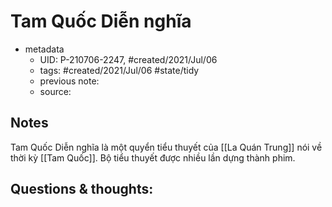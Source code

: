 # Tam Quốc Diễn nghĩa

- metadata
	- UID: P-210706-2247, #created/2021/Jul/06
	- tags: #created/2021/Jul/06 #state/tidy 
	- previous note: 
	- source: 

## Notes
Tam Quốc Diễn nghĩa là một quyển tiểu thuyết của [[La Quán Trung]] nói về thời kỳ [[Tam Quốc]]. Bộ tiểu thuyết được nhiều lần dựng thành phim.

## Questions & thoughts:

